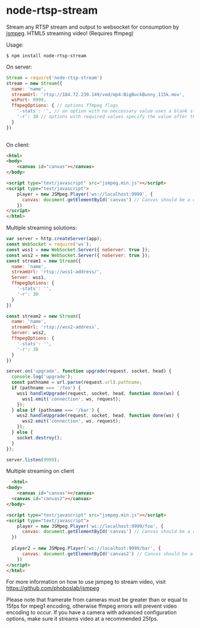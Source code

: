 node-rtsp-stream
================

Stream any RTSP stream and output to websocket for consumption by [jsmpeg](https://github.com/phoboslab/jsmpeg). HTML5 streaming video! (Requires ffmpeg)

Usage:

```
$ npm install node-rtsp-stream
```

On server:
```js
Stream = require('node-rtsp-stream')
stream = new Stream({
  name: 'name',
  streamUrl: 'rtsp://184.72.239.149/vod/mp4:BigBuckBunny_115k.mov',
  wsPort: 9999,
  ffmpegOptions: { // options ffmpeg flags
    '-stats': '', // an option with no neccessary value uses a blank string
    '-r': 30 // options with required values specify the value after the key
  }
})
    
```

On client:
```html
<html>
<body>
	<canvas id="canvas"></canvas>
</body>

<script type="text/javascript" src="jsmpeg.min.js"></script>
<script type="text/javascript">
	player = new JSMpeg.Player('ws://localhost:9999', {
	  canvas: document.getElementById('canvas') // Canvas should be a canvas DOM element
	})	
</script>
</html>
```

Multiple streaming solutions:
```js
var server = http.createServer(app);
const WebSocket = require('ws');
const wss1 = new WebSocket.Server({ noServer: true });
const wss2 = new WebSocket.Server({ noServer: true });
const stream1 = new Stream({
  name: 'name',
  streamUrl: 'rtsp://wss1-address/',
  Server: wss1,
  ffmpegOptions: { 
    '-stats': '', 
    '-r': 30 
  }
})

const stream2 = new Stream({
  name: 'name',
  streamUrl: 'rtsp://wss2-address',
  Server: wss2,
  ffmpegOptions: { 
    '-stats': '', 
    '-r': 30 
  }
})

server.on('upgrade', function upgrade(request, socket, head) {
  console.log('upgrade');
  const pathname = url.parse(request.url).pathname;
  if (pathname === '/foo') {
    wss1.handleUpgrade(request, socket, head, function done(ws) {
      wss1.emit('connection', ws, request);
    });
  } else if (pathname === '/bar') {
    wss2.handleUpgrade(request, socket, head, function done(ws) {
      wss2.emit('connection', ws, request);
    });
  } else {
    socket.destroy();
  }
});

server.listen(9999);
```

Multiple streaming on client
```html
  <html>
<body>
	<canvas id="canvas"></canvas>
  <canvas id="canvas2"></canvas>
</body>

<script type="text/javascript" src="jsmpeg.min.js"></script>
<script type="text/javascript">
	player = new JSMpeg.Player('ws://localhost:9999/foo', {
	  canvas: document.getElementById('canvas') // Canvas should be a canvas DOM element
  })	
  
  player2 = new JSMpeg.Player('ws://localhost:9999/bar', {
	  canvas: document.getElementById('canvas2') // Canvas should be a canvas DOM element
	})	
</script>
</html>
```

For more information on how to use jsmpeg to stream video, visit https://github.com/phoboslab/jsmpeg

Please note that framerate from cameras must be greater than or equal to 15fps for mpeg1 encoding, otherwise ffmpeg errors will prevent video encoding to occur. If you have a camera with advanced configuration options, make sure it streams video at a recommended 25fps.
